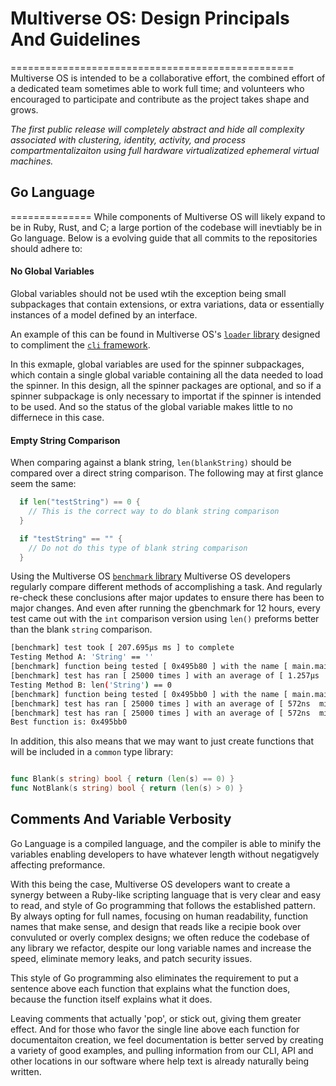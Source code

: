 # Multiverse OS: Design Principals And Guidelines
=================================================
Multiverse OS is intended to be a collaborative effort, the combined effort of 
a dedicated team sometimes able to work full time; and volunteers who
encouraged to participate and contribute as the project takes shape and grows.

*The first public release will completely abstract and hide all complexity
associated with clustering, identity, activity, and process compartmentalizaiton
using full hardware virtualizatized ephemeral virtual machines.*


## Go Language
==============
While components of Multiverse OS will likely expand to be in Ruby, Rust, and 
C; a large portion of the codebase will inevtiably be in Go language.  Below is 
a evolving guide that all commits to the repositories should adhere to: 


#### No Global Variables
Global variables should not be used wtih the exception being small subpackages
that contain extensions, or extra variations, data or essentially instances of a
model defined by an interface. 

An example of this can be found in Multiverse OS's [`loader`
library](github.com/multiverse-os/loader) designed
to compliment the [`cli` framework](https://github.com/multiverse-os/cli).

In this exmaple, global variables are used for the spinner subpackages, which
contain a single global variable containing all the data needed to load the
spinner. In this design, all the spinner packages are optional, and so if a
spinner subpackage is only necessary to importat if the spinner is intended to
be used. And so the status of the global variable makes little to no differnece
in this case. 


#### Empty String Comparison 
When comparing against a blank string, `len(blankString)` should be compared
over a direct string comparison. The following may at first glance seem the
same: 

```Go
  if len("testString") == 0 {
    // This is the correct way to do blank string comparison
  }

  if "testString" == "" {
    // Do not do this type of blank string comparison
  }
```


Using the Multiverse OS [`benchmark`
library](https://github.com/multiverse-os/benchmark) Multiverse OS developers
regularly compare different methods of accomplishing a task. And regularly
re-check these conclusions after major updates to ensure there has been to major
changes. And even after running the gbenchmark for 12 hours, every test came out
with the `int` comparison version using `len()` preforms better than the blank
`string` comparison. 

```Bash
[benchmark] test took [ 207.695µs ms ] to complete 
Testing Method A: 'String' == ''
[benchmark] function being tested [ 0x495b80 ] with the name [ main.main.func1 ]
[benchmark] test has ran [ 25000 times ] with an average of [ 1.257µs  microseconds ]
Testing Method B: len('String') == 0
[benchmark] function being tested [ 0x495bb0 ] with the name [ main.main.func2 ]
[benchmark] test has ran [ 25000 times ] with an average of [ 572ns  microseconds ]
[benchmark] test has ran [ 25000 times ] with an average of [ 572ns  microseconds ]
Best function is: 0x495bb0

```


In addition, this also means that we may want to just create functions that will
be included in a `common` type library: 


```Go 

func Blank(s string) bool { return (len(s) == 0) } 
func NotBlank(s string) bool { return (len(s) > 0) }
```

## Comments And Variable Verbosity
Go Language is a compiled language, and the compiler is able to minify the
variables enabling developers to have whatever length without negatigvely
affecting preformance. 

With this being the case, Multiverse OS developers want to create a synergy
between a Ruby-like scripting language that is very clear and easy to read, and
style of Go programming that follows the established pattern. By always opting
for full names, focusing on human readability, function names that make sense,
and design that reads like a recipie book over convuluted or overly complex
designs; we often reduce the codebase of any library we refactor, despite our
long variable names and increase the speed, eliminate memory leaks, and patch
security issues. 

This style of Go programming also eliminates the requirement to put a sentence
above each function that explains what the function does, because the function
itself explains what it does. 

Leaving comments that actually 'pop', or stick out, giving them greater effect.
And for those who favor the single line above each function for documentaiton
creation, we feel documentation is better served by creating a variety of good
examples, and pulling information from our CLI, API and other locations in our
software where help text is already naturally being written. 





